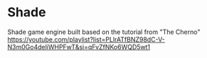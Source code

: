 # Shade

Shade game engine
built based on the tutorial from "The Cherno" https://youtube.com/playlist?list=PLlrATfBNZ98dC-V-N3m0Go4deliWHPFwT&si=qFvZfNKo6WQD5wt1
